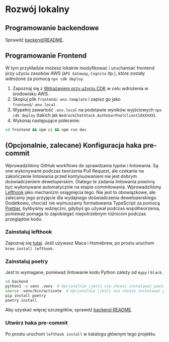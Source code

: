 # Rozwój lokalny

## Programowanie backendowe

Sprawdź [backend/README](../backend/README_pl-PL.md).

## Programowanie Frontend

W tym przykładzie możesz lokalnie modyfikować i uruchamiać frontend przy użyciu zasobów AWS (`API Gateway`, `Cognito` itp.), które zostały wdrożone za pomocą `npx cdk deploy`.

1. Zapoznaj się z [Wdrażaniem przy użyciu CDK](../README.md#deploy-using-cdk) w celu wdrożenia w środowisku AWS.
2. Skopiuj plik `frontend/.env.template` i zapisz go jako `frontend/.env.local`.
3. Wypełnij zawartość `.env.local` na podstawie wyników wyjściowych `npx cdk deploy` (takich jak `BedrockChatStack.AuthUserPoolClientIdXXXXX`).
4. Wykonaj następujące polecenie:

```zsh
cd frontend && npm ci && npm run dev
```

## (Opcjonalnie, zalecane) Konfiguracja haka pre-commit

Wprowadziliśmy GitHub workflows do sprawdzania typów i lintowania. Są one wykonywane podczas tworzenia Pull Request, ale czekanie na zakończenie lintowania przed kontynuowaniem nie jest dobrym doświadczeniem deweloperskim. Dlatego te zadania lintowania powinny być wykonywane automatycznie na etapie commitowania. Wprowadziliśmy [Lefthook](https://github.com/evilmartians/lefthook?tab=readme-ov-file#install) jako mechanizm osiągnięcia tego. Nie jest to obowiązkowe, ale zalecamy jego przyjęcie dla wydajnego doświadczenia deweloperskiego. Dodatkowo, chociaż nie wymuszamy formatowania TypeScript za pomocą [Prettier](https://prettier.io/), bylibyśmy wdzięczni, gdybyś go używał podczas współtworzenia, ponieważ pomaga to zapobiegać niepotrzebnym różnicom podczas przeglądów kodu.

### Zainstaluj lefthook

Zapoznaj się [tutaj](https://github.com/evilmartians/lefthook#install). Jeśli używasz Maca i Homebrew, po prostu uruchom `brew install lefthook`.

### Zainstaluj poetry

Jest to wymagane, ponieważ lintowanie kodu Python zależy od `mypy` i `black`.

```sh
cd backend
python3 -m venv .venv  # Opcjonalnie (jeśli nie chcesz instalować poetry w swoim środowisku)
source .venv/bin/activate  # Opcjonalnie (jeśli nie chcesz instalować poetry w swoim środowisku)
pip install poetry
poetry install
```

Aby uzyskać więcej szczegółów, sprawdź [backend README](../backend/README_pl-PL.md).

### Utwórz haka pre-commit

Po prostu uruchom `lefthook install` w katalogu głównym tego projektu.